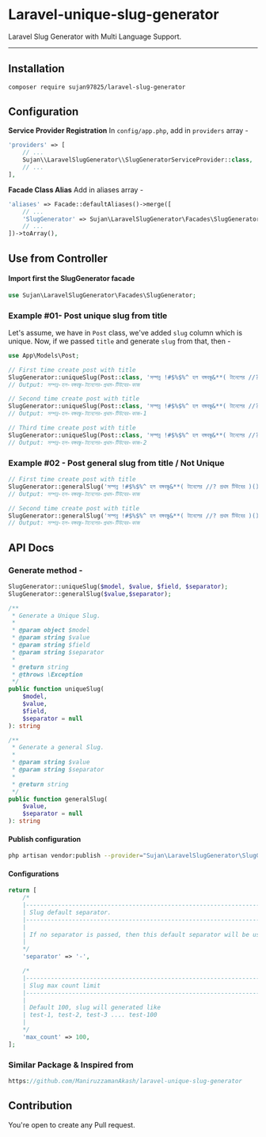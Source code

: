 # Laravel-unique-slug-generator

Laravel Slug Generator with Multi Language Support.

---

## Installation

```sh
composer require sujan97825/laravel-slug-generator
```

## Configuration

**Service Provider Registration**
In `config/app.php`, add in `providers` array -

```php
'providers' => [
    // ...
    Sujan\\LaravelSlugGenerator\\SlugGeneratorServiceProvider::class,
    // ...
],
```

**Facade Class Alias**
Add in aliases array -

```php
'aliases' => Facade::defaultAliases()->merge([
    // ...
    'SlugGenerator' => Sujan\LaravelSlugGenerator\Facades\SlugGenerator::class,
    // ...
])->toArray(),
```

## Use from Controller

#### Import first the SlugGenerator facade

```php
use Sujan\LaravelSlugGenerator\Facades\SlugGenerator;
```

### Example #01- Post unique slug from title

Let's assume, we have in `Post` class, we've added `slug` column which is unique. Now, if we passed `title` and generate `slug` from that, then -

```php
use App\Models\Post;

// First time create post with title
SlugGenerator::uniqueSlug(Post::class, 'সম্পন্ন !#$%$%^ হল বঙ্গবন্ধু&**( টানেলের //? প্রথম টিউবের )()(**@%$^&*( কাজ  ', 'slug');
// Output: সম্পন্ন-হল-বঙ্গবন্ধু-টানেলের-প্রথম-টিউবের-কাজ

// Second time create post with title
SlugGenerator::uniqueSlug(Post::class, 'সম্পন্ন !#$%$%^ হল বঙ্গবন্ধু&**( টানেলের //? প্রথম টিউবের )()(**@%$^&*( কাজ  ', 'slug');
// Output: সম্পন্ন-হল-বঙ্গবন্ধু-টানেলের-প্রথম-টিউবের-কাজ-1

// Third time create post with title
SlugGenerator::uniqueSlug(Post::class, 'সম্পন্ন !#$%$%^ হল বঙ্গবন্ধু&**( টানেলের //? প্রথম টিউবের )()(**@%$^&*( কাজ  ', 'slug');
// Output: সম্পন্ন-হল-বঙ্গবন্ধু-টানেলের-প্রথম-টিউবের-কাজ-2
```

### Example #02 - Post general slug from title / Not Unique

```php
// First time create post with title
SlugGenerator::generalSlug('সম্পন্ন !#$%$%^ হল বঙ্গবন্ধু&**( টানেলের //? প্রথম টিউবের )()(**@%$^&*( কাজ  ');
// Output: সম্পন্ন-হল-বঙ্গবন্ধু-টানেলের-প্রথম-টিউবের-কাজ

// Second time create post with title
SlugGenerator::generalSlug('সম্পন্ন !#$%$%^ হল বঙ্গবন্ধু&**( টানেলের //? প্রথম টিউবের )()(**@%$^&*( কাজ  ');
// Output: সম্পন্ন-হল-বঙ্গবন্ধু-টানেলের-প্রথম-টিউবের-কাজ

```

## API Docs

### Generate method -

```php
SlugGenerator::uniqueSlug($model, $value, $field, $separator);
SlugGenerator::generalSlug($value,$separator);
```

```php
/**
 * Generate a Unique Slug.
 *
 * @param object $model
 * @param string $value
 * @param string $field
 * @param string $separator
 *
 * @return string
 * @throws \Exception
 */
public function uniqueSlug(
    $model,
    $value,
    $field,
    $separator = null
): string
```

```php
/**
 * Generate a general Slug.
 *
 * @param string $value
 * @param string $separator
 *
 * @return string
 */
public function generalSlug(
    $value,
    $separator = null
): string

```
#### Publish configuration
```sh
php artisan vendor:publish --provider="Sujan\LaravelSlugGenerator\SlugGeneratorServiceProvider"
```

#### Configurations

```php
return [
    /*
    |--------------------------------------------------------------------------
    | Slug default separator.
    |--------------------------------------------------------------------------
    |
    | If no separator is passed, then this default separator will be used as slug.
    |
    */
    'separator' => '-',

    /*
    |--------------------------------------------------------------------------
    | Slug max count limit
    |--------------------------------------------------------------------------
    |
    | Default 100, slug will generated like
    | test-1, test-2, test-3 .... test-100
    |
    */
    'max_count' => 100,
];


```
### Similar Package & Inspired from
```php
https://github.com/ManiruzzamanAkash/laravel-unique-slug-generator

```

## Contribution

You're open to create any Pull request.
